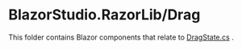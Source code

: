 ﻿# BlazorStudio.RazorLib/Drag

This folder contains Blazor components that relate to [DragState.cs](/BlazorStudio.ClassLib/Store/DragCase/DragState.cs)
.